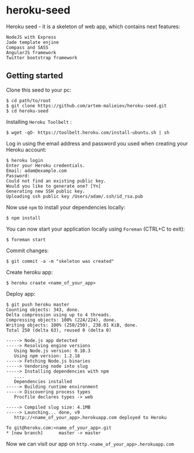 heroku-seed
===========

Heroku seed - it is a skeleton of web app, which contains next features:

    NodeJS with Express
    Jade template enjine
    Compass and SASS
    AngularJS framework
    Twitter bootstrap framework   

Getting started
--------------

Clone this seed to your pc:

    $ cd path/to/root
    $ git clone https://github.com/artem-malieiev/heroku-seed.git
    $ cd heroku-seed
    
Installing `Heroku Toolbelt` : 

    $ wget -qO- https://toolbelt.heroku.com/install-ubuntu.sh | sh

Log in using the email address and password you used when creating your Heroku account:

    $ heroku login
    Enter your Heroku credentials.
    Email: adam@example.com
    Password:
    Could not find an existing public key.
    Would you like to generate one? [Yn]
    Generating new SSH public key.
    Uploading ssh public key /Users/adam/.ssh/id_rsa.pub
    
Now use `npm` to install your dependencies locally:

    $ npm install
    
You can now start your application locally using `Foreman` (CTRL+C to exit):
    
    $ foreman start   
    
Commit changes:

    $ git commit -a -m "skeleton was created"
    
Create heroku app:

    $ heroku craate <name_of_your_app>

Deploy app:

    $ git push heroku master
    Counting objects: 343, done.
    Delta compression using up to 4 threads.
    Compressing objects: 100% (224/224), done.
    Writing objects: 100% (250/250), 238.01 KiB, done.
    Total 250 (delta 63), reused 0 (delta 0)

    -----> Node.js app detected
    -----> Resolving engine versions
       Using Node.js version: 0.10.3
       Using npm version: 1.2.18
    -----> Fetching Node.js binaries
    -----> Vendoring node into slug
    -----> Installing dependencies with npm
       ....
       Dependencies installed
    -----> Building runtime environment
    -----> Discovering process types
       Procfile declares types -> web

    -----> Compiled slug size: 4.1MB
    -----> Launching... done, v9
       http://<name_of_your_app>.herokuapp.com deployed to Heroku

    To git@heroku.com:<name_of_your_app>.git
    * [new branch]      master -> master
    
    
Now we can visit our app on `http.<name_of_your_app>.herokuapp.com`

